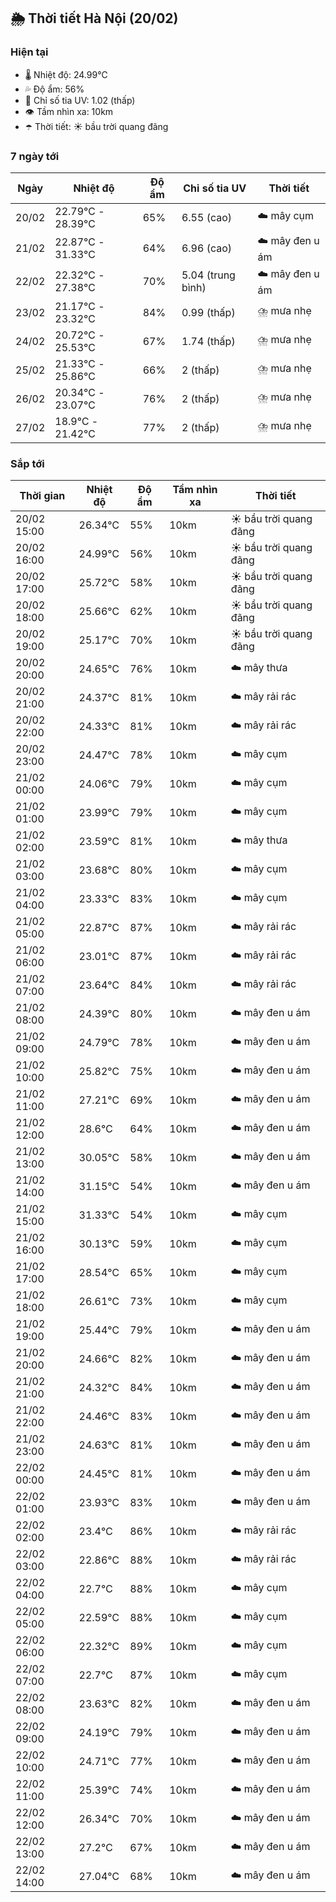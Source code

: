 ## 🌦️ Thời tiết Hà Nội (20/02)

### Hiện tại

- 🌡️ Nhiệt độ: 24.99℃
- 💦 Độ ẩm: 56%
- 🌟 Chỉ số tia UV: 1.02 (thấp)
- 👁️ Tầm nhìn xa: 10km
- ☂️ Thời tiết: ☀️ bầu trời quang đãng

### 7 ngày tới

| Ngày | Nhiệt độ | Độ ẩm | Chỉ số tia UV | Thời tiết |
| --- | --- | --- | --- | --- |
| 20/02 | 22.79℃ - 28.39℃ | 65% | 6.55 (cao) | ☁️ mây cụm |
| 21/02 | 22.87℃ - 31.33℃ | 64% | 6.96 (cao) | ☁️ mây đen u ám |
| 22/02 | 22.32℃ - 27.38℃ | 70% | 5.04 (trung bình) | ☁️ mây đen u ám |
| 23/02 | 21.17℃ - 23.32℃ | 84% | 0.99 (thấp) | ⛈️ mưa nhẹ |
| 24/02 | 20.72℃ - 25.53℃ | 67% | 1.74 (thấp) | ⛈️ mưa nhẹ |
| 25/02 | 21.33℃ - 25.86℃ | 66% | 2 (thấp) | ⛈️ mưa nhẹ |
| 26/02 | 20.34℃ - 23.07℃ | 76% | 2 (thấp) | ⛈️ mưa nhẹ |
| 27/02 | 18.9℃ - 21.42℃ | 77% | 2 (thấp) | ⛈️ mưa nhẹ |

### Sắp tới

| Thời gian | Nhiệt độ | Độ ẩm | Tầm nhìn xa | Thời tiết |
| --- | --- | --- | --- | --- |
| 20/02 15:00 | 26.34℃ | 55% | 10km | ☀️ bầu trời quang đãng |
| 20/02 16:00 | 24.99℃ | 56% | 10km | ☀️ bầu trời quang đãng |
| 20/02 17:00 | 25.72℃ | 58% | 10km | ☀️ bầu trời quang đãng |
| 20/02 18:00 | 25.66℃ | 62% | 10km | ☀️ bầu trời quang đãng |
| 20/02 19:00 | 25.17℃ | 70% | 10km | ☀️ bầu trời quang đãng |
| 20/02 20:00 | 24.65℃ | 76% | 10km | ☁️ mây thưa |
| 20/02 21:00 | 24.37℃ | 81% | 10km | ☁️ mây rải rác |
| 20/02 22:00 | 24.33℃ | 81% | 10km | ☁️ mây rải rác |
| 20/02 23:00 | 24.47℃ | 78% | 10km | ☁️ mây cụm |
| 21/02 00:00 | 24.06℃ | 79% | 10km | ☁️ mây cụm |
| 21/02 01:00 | 23.99℃ | 79% | 10km | ☁️ mây cụm |
| 21/02 02:00 | 23.59℃ | 81% | 10km | ☁️ mây thưa |
| 21/02 03:00 | 23.68℃ | 80% | 10km | ☁️ mây cụm |
| 21/02 04:00 | 23.33℃ | 83% | 10km | ☁️ mây cụm |
| 21/02 05:00 | 22.87℃ | 87% | 10km | ☁️ mây rải rác |
| 21/02 06:00 | 23.01℃ | 87% | 10km | ☁️ mây rải rác |
| 21/02 07:00 | 23.64℃ | 84% | 10km | ☁️ mây rải rác |
| 21/02 08:00 | 24.39℃ | 80% | 10km | ☁️ mây đen u ám |
| 21/02 09:00 | 24.79℃ | 78% | 10km | ☁️ mây đen u ám |
| 21/02 10:00 | 25.82℃ | 75% | 10km | ☁️ mây đen u ám |
| 21/02 11:00 | 27.21℃ | 69% | 10km | ☁️ mây đen u ám |
| 21/02 12:00 | 28.6℃ | 64% | 10km | ☁️ mây đen u ám |
| 21/02 13:00 | 30.05℃ | 58% | 10km | ☁️ mây đen u ám |
| 21/02 14:00 | 31.15℃ | 54% | 10km | ☁️ mây đen u ám |
| 21/02 15:00 | 31.33℃ | 54% | 10km | ☁️ mây cụm |
| 21/02 16:00 | 30.13℃ | 59% | 10km | ☁️ mây cụm |
| 21/02 17:00 | 28.54℃ | 65% | 10km | ☁️ mây cụm |
| 21/02 18:00 | 26.61℃ | 73% | 10km | ☁️ mây cụm |
| 21/02 19:00 | 25.44℃ | 79% | 10km | ☁️ mây đen u ám |
| 21/02 20:00 | 24.66℃ | 82% | 10km | ☁️ mây đen u ám |
| 21/02 21:00 | 24.32℃ | 84% | 10km | ☁️ mây đen u ám |
| 21/02 22:00 | 24.46℃ | 83% | 10km | ☁️ mây đen u ám |
| 21/02 23:00 | 24.63℃ | 81% | 10km | ☁️ mây đen u ám |
| 22/02 00:00 | 24.45℃ | 81% | 10km | ☁️ mây đen u ám |
| 22/02 01:00 | 23.93℃ | 83% | 10km | ☁️ mây đen u ám |
| 22/02 02:00 | 23.4℃ | 86% | 10km | ☁️ mây rải rác |
| 22/02 03:00 | 22.86℃ | 88% | 10km | ☁️ mây rải rác |
| 22/02 04:00 | 22.7℃ | 88% | 10km | ☁️ mây cụm |
| 22/02 05:00 | 22.59℃ | 88% | 10km | ☁️ mây cụm |
| 22/02 06:00 | 22.32℃ | 89% | 10km | ☁️ mây cụm |
| 22/02 07:00 | 22.7℃ | 87% | 10km | ☁️ mây cụm |
| 22/02 08:00 | 23.63℃ | 82% | 10km | ☁️ mây đen u ám |
| 22/02 09:00 | 24.19℃ | 79% | 10km | ☁️ mây đen u ám |
| 22/02 10:00 | 24.71℃ | 77% | 10km | ☁️ mây đen u ám |
| 22/02 11:00 | 25.39℃ | 74% | 10km | ☁️ mây đen u ám |
| 22/02 12:00 | 26.34℃ | 70% | 10km | ☁️ mây đen u ám |
| 22/02 13:00 | 27.2℃ | 67% | 10km | ☁️ mây đen u ám |
| 22/02 14:00 | 27.04℃ | 68% | 10km | ☁️ mây đen u ám |
